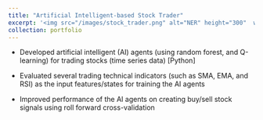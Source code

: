 ```yaml
---
title: "Artificial Intelligent-based Stock Trader"
excerpt: '<img src="/images/stock_trader.png" alt="NER" height="300"  width="300">'
collection: portfolio
---
```



* Developed artificial intelligent (AI) agents (using random forest, and Q-learning) for trading stocks (time series data) [Python]


* Evaluated several trading technical indicators (such as SMA, EMA, and RSI) as the input features/states for training the AI agents


* Improved performance of the AI agents on creating buy/sell stock signals using roll forward cross-validation

